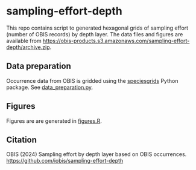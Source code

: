 # sampling-effort-depth

This repo contains script to generated hexagonal grids of sampling effort (number of OBIS records) by depth layer. The data files and figures are available from <https://obis-products.s3.amazonaws.com/sampling-effort-depth/archive.zip>.

## Data preparation

Occurrence data from OBIS is gridded using the [speciesgrids](https://github.com/iobis/speciesgrids) Python package. See [data_preparation.py](data_preparation.py).

## Figures

Figures are are generated in [figures.R](figures.R).

## Citation

OBIS (2024) Sampling effort by depth layer based on OBIS occurrences. https://github.com/iobis/sampling-effort-depth

